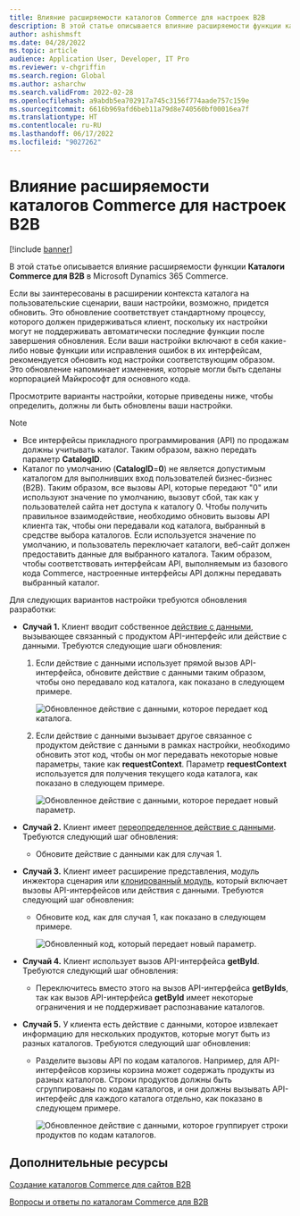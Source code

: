 ```yaml
---
title: Влияние расширяемости каталогов Commerce для настроек B2B
description: В этой статье описывается влияние расширяемости функции каталогов Commerce для B2B в Microsoft Dynamics 365 Commerce.
author: ashishmsft
ms.date: 04/28/2022
ms.topic: article
audience: Application User, Developer, IT Pro
ms.reviewer: v-chgriffin
ms.search.region: Global
ms.author: asharchw
ms.search.validFrom: 2022-02-28
ms.openlocfilehash: a9abdb5ea702917a745c3156f774aade757c159e
ms.sourcegitcommit: 6616b969afd6beb11a79d8e740560bf00016ea7f
ms.translationtype: HT
ms.contentlocale: ru-RU
ms.lasthandoff: 06/17/2022
ms.locfileid: "9027262"
---
```

# <a name="extensibility-impact-of-commerce-catalogs-for-b2b-customizations"></a>Влияние расширяемости каталогов Commerce для настроек B2B

[!include [banner](includes/banner.md)]

В этой статье описывается влияние расширяемости функции **Каталоги Commerce для B2B** в Microsoft Dynamics 365 Commerce.

Если вы заинтересованы в расширении контекста каталога на пользовательские сценарии, ваши настройки, возможно, придется обновить. Это обновление соответствует стандартному процессу, которого должен придерживаться клиент, поскольку их настройки могут не поддерживать автоматически последние функции после завершения обновления. Если ваши настройки включают в себя какие-либо новые функции или исправления ошибок в их интерфейсам, рекомендуется обновить код настройки соответствующим образом. Это обновление напоминает изменения, которые могли быть сделаны корпорацией Майкрософт для основного кода.

Просмотрите варианты настройки, которые приведены ниже, чтобы определить, должны ли быть обновлены ваши настройки.

> [!NOTE]
> - Все интерфейсы прикладного программирования (API) по продажам должны учитывать каталог. Таким образом, важно передать параметр **CatalogID**.
> - Каталог по умолчанию (**CatalogID**=**0**) не является допустимым каталогом для выполнивших вход пользователей бизнес-бизнес (B2B). Таким образом, все вызовы API, которые передают "0" или используют значение по умолчанию, вызовут сбой, так как у пользователей сайта нет доступа к каталогу 0. Чтобы получить правильное взаимодействие, необходимо обновить вызовы API клиента так, чтобы они передавали код каталога, выбранный в средстве выбора каталогов. Если используется значение по умолчанию, и пользователь переключает каталоги, веб-сайт должен предоставить данные для выбранного каталога. Таким образом, чтобы соответствовать интерфейсам API, выполняемым из базового кода Commerce, настроенные интерфейсы API должны передавать выбранный каталог.

Для следующих вариантов настройки требуются обновления разработки:

- **Случай 1.** Клиент вводит собственное [действие с данными](e-commerce-extensibility/data-actions.md), вызывающее связанный с продуктом API-интерфейс или действие с данными. Требуются следующие шаги обновления:

    1. Если действие с данными использует прямой вызов API-интерфейса, обновите действие с данными таким образом, чтобы оно передавало код каталога, как показано в следующем примере.

        ![Обновленное действие с данными, которое передает код каталога.](./media/customization1_a.png)

    1. Если действие с данными вызывает другое связанное с продуктом действие с данными в рамках настройки, необходимо обновить этот код, чтобы он мог передавать некоторые новые параметры, такие как **requestContext**. Параметр **requestContext** используется для получения текущего кода каталога, как показано в следующем примере.

        ![Обновленное действие с данными, которое передает новый параметр.](./media/customization1_b.png)

- **Случай 2.** Клиент имеет [переопределенное действие с данными](e-commerce-extensibility/data-action-overrides.md). Требуются следующий шаг обновления:

    - Обновите действие с данными как для случая 1.

- **Случай 3.** Клиент имеет расширение представления, модуль инжектора сценария или [клонированный модуль](e-commerce-extensibility/modules-overview.md#clone-a-module-library-module), который включает вызовы API-интерфейсов или действия с данными. Требуются следующий шаг обновления:

    - Обновите код, как для случая 1, как показано в следующем примере.

       ![Обновленный код, который передает новый параметр.](./media/customization3.png)

- **Случай 4.** Клиент использует вызов API-интерфейса **getById**. Требуются следующий шаг обновления:

    - Переключитесь вместо этого на вызов API-интерфейса **getByIds**, так как вызов API-интерфейса **getById** имеет некоторые ограничения и не поддерживает распознавание каталогов.

- **Случай 5.** У клиента есть действие с данными, которое извлекает информацию для нескольких продуктов, которые могут быть из разных каталогов. Требуются следующий шаг обновления:

    - Разделите вызовы API по кодам каталогов. Например, для API-интерфейсов корзины корзина может содержать продукты из разных каталогов. Строки продуктов должны быть сгруппированы по кодам каталогов, и они должны вызывать API-интерфейс для каждого каталога отдельно, как показано в следующем примере.

        ![Обновленное действие с данными, которое группирует строки продуктов по кодам каталогов.](./media/customization5.png)

## <a name="additional-resources"></a>Дополнительные ресурсы

[Создание каталогов Commerce для сайтов B2B](catalogs-b2b-sites.md)

[Вопросы и ответы по каталогам Commerce для B2B](catalogs-b2b-sites-FAQ.md)
